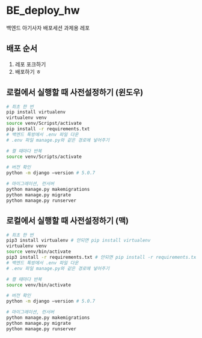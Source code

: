 # BE_deploy_hw
백엔드 아기사자 배포세션 과제용 레포

## 배포 순서
1. 레포 포크하기
2. 배포하기 ㅎ

## 로컬에서 실행할 때 사전설정하기 (윈도우)
```bash
# 최초 한 번
pip install virtualenv
virtualenv venv
source venv/Scripst/activate
pip install -r requirements.txt
# 백엔드 톡방에서 .env 파일 다운
# .env 파일 manage.py와 같은 경로에 넣어주기

# 켤 때마다 반복
source venv/Scripts/activate

# 버전 확인
python -m django —version # 5.0.7

# 마이그레이션, 런서버
python manage.py makemigrations
python manage.py migrate
python manage.py runserver
```

## 로컬에서 실행할 때 사전설정하기 (맥)
```zsh
# 최초 한 번
pip3 install virtualenv # 안되면 pip install virtualenv
virtualenv venv
source venv/bin/activate
pip3 install -r requirements.txt # 안되면 pip install -r requirements.txt
# 백엔드 톡방에서 .env 파일 다운
# .env 파일 manage.py와 같은 경로에 넣어주기

# 켤 때마다 반복
source venv/bin/activate

# 버전 확인
python -m django —version # 5.0.7

# 마이그레이션, 런서버
python manage.py makemigrations
python manage.py migrate
python manage.py runserver
```